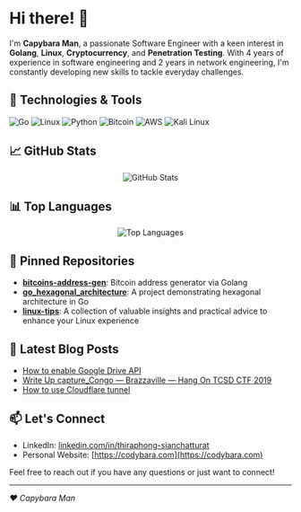 # Hi there! 👋

I'm **Capybara Man**, a passionate Software Engineer with a keen interest in **Golang**, **Linux**, **Cryptocurrency**, and **Penetration Testing**. With 4 years of experience in software engineering and 2 years in network engineering, I'm constantly developing new skills to tackle everyday challenges.

## 🔧 Technologies & Tools

![Go](https://img.shields.io/badge/Code-Go-00ADD8?style=flat&logo=go&logoColor=white)
![Linux](https://img.shields.io/badge/System-Linux-FCC624?style=flat&logo=linux&logoColor=black)
![Python](https://img.shields.io/badge/Code-Python-3776AB?style=flat&logo=python&logoColor=white)
![Bitcoin](https://img.shields.io/badge/Crypto-Bitcoin-F7931A?style=flat&logo=bitcoin&logoColor=white)
![AWS](https://img.shields.io/badge/Cloud-AWS-232F3E?style=flat&logo=amazonaws&logoColor=white)
![Kali Linux](https://img.shields.io/badge/Security-Kali_Linux-557C94?style=flat&logo=kali-linux&logoColor=white)

## 📈 GitHub Stats

<p align="center">
  <img src="https://github-stats.codybara.com/?username=anime454&show_icons=true&theme=merko" alt="GitHub Stats" />
</p>

## 📊 Top Languages

<p align="center">
  <img src="https://github-stats.codybara.com/top-langs?username=anime454&layout=compact&langs_count=10&hide=c%2B%2B,makefile,c,Objective-C,Cmake,HTML,ruby,css" alt="Top Languages" />
</p>

## 📌 Pinned Repositories

- [**bitcoins-address-gen**](https://github.com/anime454/bitcoins-address-gen): Bitcoin address generator via Golang
- [**go_hexagonal_architecture**](https://github.com/anime454/go_hexagonal_architecture): A project demonstrating hexagonal architecture in Go
- [**linux-tips**](https://github.com/anime454/linux-tips): A collection of valuable insights and practical advice to enhance your Linux experience

## 📝 Latest Blog Posts

<!-- BLOG-POST-LIST:START -->
- [How to enable Google Drive API](https://medium.com/@thiraphong/how-to-%E0%B9%80%E0%B8%9B%E0%B8%B4%E0%B8%94%E0%B9%83%E0%B8%8A%E0%B9%89%E0%B8%87%E0%B8%B2%E0%B8%99-google-drive-api-cce708d96974)
- [Write Up capture_Congo — Brazzaville — Hang On TCSD CTF 2019](https://medium.com/@thiraphong/write-up-capture-congo-brazzaville-hang-on-tcsd-ctf-2019-4dc7d1563c5e)
- [How to use Cloudflare tunnel](https://medium.com/@thiraphong.sian/%E0%B8%A7%E0%B8%B4%E0%B8%98%E0%B8%B5%E0%B8%AA%E0%B8%A3%E0%B9%89%E0%B8%B2%E0%B8%87-demo-link-%E0%B8%AA%E0%B8%B3%E0%B8%AB%E0%B8%A3%E0%B8%B1%E0%B8%9A%E0%B9%83%E0%B8%AB%E0%B9%89%E0%B8%A5%E0%B8%B9%E0%B8%81%E0%B8%84%E0%B9%89%E0%B8%B2%E0%B8%97%E0%B8%94%E0%B8%AA%E0%B8%AD%E0%B8%9A%E0%B9%80%E0%B8%A7%E0%B9%87%E0%B8%9A%E0%B8%94%E0%B9%89%E0%B8%A7%E0%B8%A2-cloudflare-tunnel-6307d03fc986)
<!-- BLOG-POST-LIST:END -->

## 📫 Let's Connect

- LinkedIn: [linkedin.com/in/thiraphong-sianchatturat](https://www.linkedin.com/in/thiraphong-sianchatturat-746b56226/)
- Personal Website: [https://codybara.com](https://codybara.com)

Feel free to reach out if you have any questions or just want to connect!

---

*❤️ Capybara Man*
